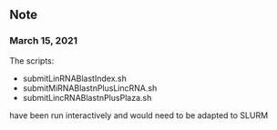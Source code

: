 ## Note
### March 15, 2021

The scripts:

* submitLinRNABlastIndex.sh
* submitMiRNABlastnPlusLincRNA.sh
* submitLincRNABlastnPlusPlaza.sh


have been run interactively and would need to be adapted to SLURM